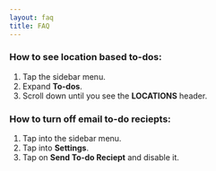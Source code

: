 ```yaml
---
layout: faq
title: FAQ
---
```


### How to see location based to-dos:

1. Tap the sidebar menu.
1. Expand **To-dos**.
1. Scroll down until you see the **LOCATIONS** header.

### How to turn off email to-do reciepts:

1. Tap into the sidebar menu.
1. Tap into **Settings**.
1. Tap on **Send To-do Reciept** and disable it.
